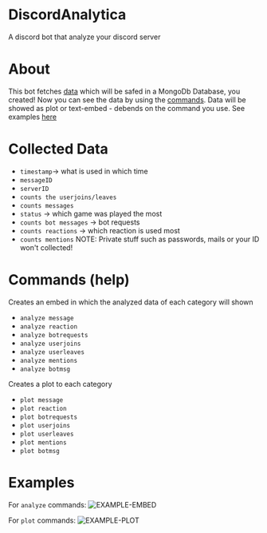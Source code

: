 # DiscordAnalytica
A discord bot that analyze your discord server 

# About
This bot fetches [data](https://github.com/Bmbus/DiscordAnalytica#Collected-Data) which will be safed in a MongoDb Database, you created!
Now you can see the data by using the [commands](https://github.com/Bmbus/DiscordAnalytica#commands-help). Data will be showed as plot or text-embed - debends on the command you use.
See examples [here](https://github.com/Bmbus/DiscordAnalytica#Examples)


# Collected Data

- `timestamp`-> what is used in which time
- `messageID`
- `serverID`
- `counts the userjoins/leaves`
- `counts messages`
- `status` -> which game was played the most
- `counts bot messages` -> bot requests
- `counts reactions` -> which reaction is used most
- `counts mentions`
NOTE: Private stuff such as passwords, mails or your ID won't collected!

# Commands (help)

Creates an embed in which the analyzed data of each category will shown
- `analyze message`
- `analyze reaction`
- `analyze botrequests`
- `analyze userjoins`
- `analyze userleaves`
- `analyze mentions`
- `analyze botmsg`

Creates a plot to each category 
- `plot message`
- `plot reaction`
- `plot botrequests`
- `plot userjoins`
- `plot userleaves`
- `plot mentions`
- `plot botmsg`


# Examples

For `analyze` commands:
![EXAMPLE-EMBED](https://github.com/Bmbus/DiscordAnalytica/tree/master/examples/example_embed.png)

For `plot` commands:
![EXAMPLE-PLOT](https://github.com/Bmbus/DiscordAnalytica/tree/master/examples/example_plot.png)